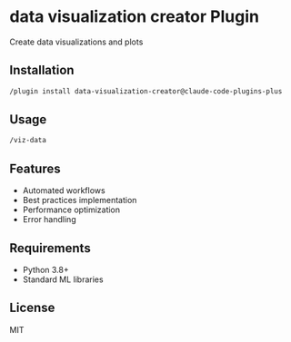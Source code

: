 # data visualization creator Plugin

Create data visualizations and plots

## Installation

```bash
/plugin install data-visualization-creator@claude-code-plugins-plus
```

## Usage

```bash
/viz-data
```

## Features

- Automated workflows
- Best practices implementation
- Performance optimization
- Error handling

## Requirements

- Python 3.8+
- Standard ML libraries

## License

MIT

